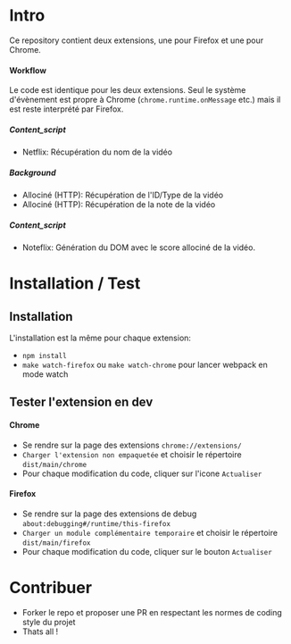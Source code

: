 # Intro
Ce repository contient deux extensions, une pour Firefox et une pour Chrome.

#### Workflow 
Le code est identique pour les deux extensions.
Seul le système d'évènement est propre à Chrome (`chrome.runtime.onMessage` etc.) mais il est reste interprété par Firefox.

##### Content_script
- Netflix: Récupération du nom de la vidéo
##### Background
- Allociné (HTTP): Récupération de l'ID/Type de la vidéo
- Allociné (HTTP): Récupération de la note de la vidéo
##### Content_script
- Noteflix: Génération du DOM avec le score allociné de la vidéo.

# Installation / Test
## Installation
L'installation est la même pour chaque extension:
- `npm install`
- `make watch-firefox` ou `make watch-chrome` pour lancer webpack en mode watch
## Tester l'extension en dev
#### Chrome
- Se rendre sur la page des extensions `chrome://extensions/`
- `Charger l'extension non empaquetée` et choisir le répertoire `dist/main/chrome`
- Pour chaque modification du code, cliquer sur l'icone `Actualiser`

#### Firefox
- Se rendre sur la page des extensions de debug `about:debugging#/runtime/this-firefox`
- `Charger un module complémentaire temporaire` et choisir le répertoire `dist/main/firefox`
- Pour chaque modification du code, cliquer sur le bouton `Actualiser`

# Contribuer
- Forker le repo et proposer une PR en respectant les normes de coding style du projet
- Thats all !
